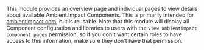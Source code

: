 This module provides an overview page and individual pages to view details about
available Ambient.Impact Components. This is primarily intended for
[ambientimpact.com](https://ambientimpact.com/web/components), but is reusable.
Note that this module will display all Component configuration and libraries to
users with the ```view ambientimpact component pages``` permission, so if you
don't want certain roles to have access to this information, make sure they
don't have that permission.
